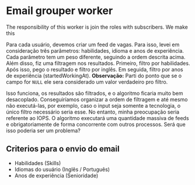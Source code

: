 # Email grouper worker

The responsibility of this worker is join the roles with subscribers. We make this

Para cada usuário, devemos criar um feed de vagas. Para isso, levei em consideração três parâmetros: habilidades, idioma e anos de experiência. Cada parâmetro tem um peso diferente, seguindo a ordem descrita acima. Além disso, fiz uma filtragem nos resultados. Primeiro, filtro por habilidades. Após isso, pego o resultado e filtro por inglês. Em seguida, filtro por anos de experiência (startedWorkingAt).
**Observação:** Parti do ponto que se o campo for `NULL` ele sera considerado um valor verdadeiro pro filtro.

Isso funciona, os resultados são filtrados, e o algoritmo ficaria muito bem desacoplado. Conseguiríamos organizar a ordem de filtragem e até mesmo não executá-las, por exemplo, caso o input seja somente a tecnologia, o único filtro necessário seria esse. No entanto, minha preocupação seria referente ao IOPS. O algoritmo executará uma quantidade massiva de feeds e obrigatoriamente de forma concorrente com outros processos. Será que isso poderia ser um problema?

## Criterios para o envio do email

- Habilidades (Skills)
- Idiomas do usuário (Inglês / Português)
- Anos de experiência (Senioridade)
